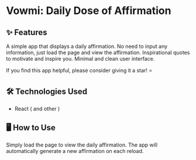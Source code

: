 # Vowmi: Daily Dose of Affirmation

## ✨ Features
A simple app that displays a daily affirmation.
No need to input any information, just load the page and view the affirmation.
Inspirational quotes to motivate and inspire you.
Minimal and clean user interface.

If you find this app helpful, please consider giving it a star! ⭐️

## 🛠️ Technologies Used
- React ( and other )

## 🖥️ How to Use
Simply load the page to view the daily affirmation.
The app will automatically generate a new affirmation on each reload.


